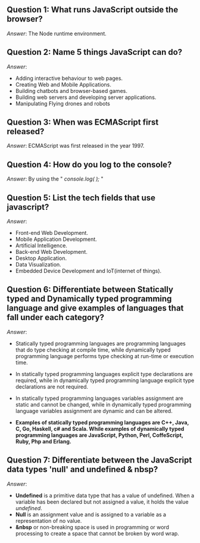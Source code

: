 ## Question 1: What runs JavaScript outside the browser?

_Answer_: The Node runtime environment.

## Question 2: Name 5 things JavaScript can do?

_Answer_:

- Adding interactive behaviour to web pages.
- Creating Web and Mobile Applications.
- Building chatbots and browser-based games.
- Building web servers and developing server applications.
- Manipulating Flying drones and robots

## Question 3: When was ECMAScript first released?

_Answer_: ECMAScript was first released in the year 1997.

## Question 4: How do you log to the console?

_Answer_: By using the " _console.log( );_ "

## Question 5: List the tech fields that use javascript?

_Answer_:

- Front-end Web Development.
- Mobile Application Development.
- Artificial Intelligence.
- Back-end Web Development.
- Desktop Application.
- Data Visualization.
- Embedded Device Development and IoT(internet of things).

## Question 6: Differentiate between Statically typed and Dynamically typed programming language and give examples of languages that fall under each category?

_Answer_:

- Statically typed programming languages are programming languages that do type checking at compile time, while dynamically typed programming language performs type checking at run-time or execution time.

- In statically typed programming languages explicit type declarations are required, while in dynamically typed programming language explicit type declarations are not required.

- In statically typed programming languages variables assignment are static and cannot be changed, while in dynamically typed programming language variables assignment are dynamic and can be altered.

- **Examples of statically typed programming languages are C++, Java, C, Go, Haskell, c# and Scala. While examples of dynamically typed programming languages are JavaScript, Python, Perl, CoffeScript, Ruby, Php and Erlang.**

## Question 7: Differentiate between the JavaScript data types 'null' and undefined & nbsp?

_Answer_:

- **Undefined** is a primitive data type that has a value of undefined. When a variable has been declared but not assigned a value, it holds the value _undefined_.
- **Null** is an assignment value and is assigned to a variable as a representation of no value.
- **&nbsp** or non-breaking space is used in programming or word processing to create a space that cannot be broken by word wrap.
